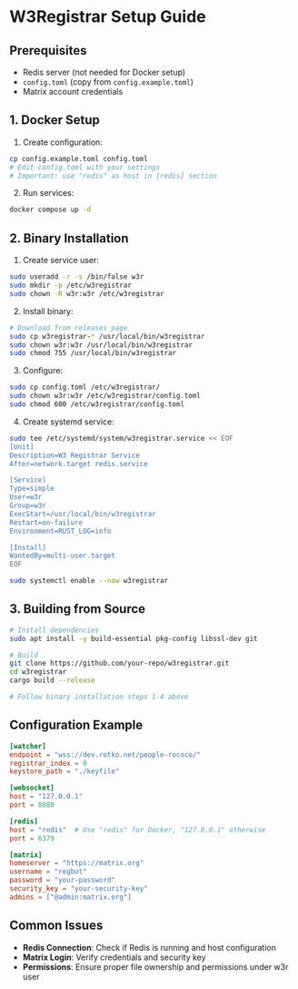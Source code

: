 # W3Registrar Setup Guide

## Prerequisites
- Redis server (not needed for Docker setup)
- `config.toml` (copy from `config.example.toml`)
- Matrix account credentials

## 1. Docker Setup

1. Create configuration:
```bash
cp config.example.toml config.toml
# Edit config.toml with your settings
# Important: use "redis" as host in [redis] section
```

2. Run services:
```bash
docker compose up -d
```

## 2. Binary Installation

1. Create service user:
```bash
sudo useradd -r -s /bin/false w3r
sudo mkdir -p /etc/w3registrar
sudo chown -R w3r:w3r /etc/w3registrar
```

2. Install binary:
```bash
# Download from releases page
sudo cp w3registrar-* /usr/local/bin/w3registrar
sudo chown w3r:w3r /usr/local/bin/w3registrar
sudo chmod 755 /usr/local/bin/w3registrar
```

3. Configure:
```bash
sudo cp config.toml /etc/w3registrar/
sudo chown w3r:w3r /etc/w3registrar/config.toml
sudo chmod 600 /etc/w3registrar/config.toml
```

4. Create systemd service:
```bash
sudo tee /etc/systemd/system/w3registrar.service << EOF
[Unit]
Description=W3 Registrar Service
After=network.target redis.service

[Service]
Type=simple
User=w3r
Group=w3r
ExecStart=/usr/local/bin/w3registrar
Restart=on-failure
Environment=RUST_LOG=info

[Install]
WantedBy=multi-user.target
EOF

sudo systemctl enable --now w3registrar
```

## 3. Building from Source

```bash
# Install dependencies
sudo apt install -y build-essential pkg-config libssl-dev git

# Build
git clone https://github.com/your-repo/w3registrar.git
cd w3registrar
cargo build --release

# Follow binary installation steps 1-4 above
```

## Configuration Example

```toml
[watcher]
endpoint = "wss://dev.rotko.net/people-rococo/"
registrar_index = 0
keystore_path = "./keyfile"

[websocket]
host = "127.0.0.1"
port = 8080

[redis]
host = "redis"  # Use "redis" for Docker, "127.0.0.1" otherwise
port = 6379

[matrix]
homeserver = "https://matrix.org"
username = "regbot"
password = "your-password"
security_key = "your-security-key"
admins = ["@admin:matrix.org"]
```

## Common Issues

- **Redis Connection**: Check if Redis is running and host configuration
- **Matrix Login**: Verify credentials and security key
- **Permissions**: Ensure proper file ownership and permissions under w3r user
